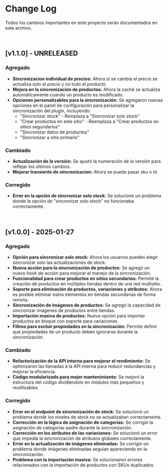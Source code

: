 # Change Log  
Todos los cambios importantes en este proyecto serán documentados en este archivo.  

<br>  

## [v1.1.0] - UNRELEASED

### **Agregado**  

- **Sincronizacion individual de precios:** Ahora si se cambia el precio se actualiza solo el precio y no todo el producto
- **Mejora en la sincronización de productos:** Ahora la caché se actualiza automáticamente cuando un producto es modificado.  
- **Opciones personalizables para la sincronización:** Se agregaron nuevas opciones en el panel de configuración para personalizar la sincronización del plugin, incluyendo:  
  - "Sincronizar stock" - Remplaza a "Sincronizar solo stock"
  - "Crear productos en este sitio" - Reemplaza a "Crear productos en sitios segundarios"
  - "Sincronizar datos de productos"  
  - "Sincronizar a sitio primario"  

### **Cambiado**  

- **Actualización de la versión:** Se ajustó la numeración de la versión para reflejar los últimos cambios.  
- **Mejorar transients de sincronizacion:** Ahora se puede pasar sku o id.

### **Corregido**  

- **Error en la opción de sincronizar solo stock:** Se solucionó un problema donde la opción de "sincronizar solo stock" no funcionaba correctamente.  

<br>  

## [v1.0.0] - 2025-01-27  

### **Agregado**  

- **Opción para sincronizar solo stock:** Ahora los usuarios pueden elegir sincronizar solo las actualizaciones de stock.  
- **Nueva acción para la sincronización de productos:** Se agregó un nuevo hook de acción para mejorar el manejo de la sincronización.  
- **Funcionalidad para crear productos en sitios secundarios:** Permite la creación de productos en múltiples tiendas dentro de una red multisitio.  
- **Soporte para eliminación de productos, variaciones y atributos:** Ahora es posible eliminar estos elementos en tiendas secundarias de forma remota.  
- **Sincronización de imágenes de productos:** Se agregó la capacidad de sincronizar imágenes de productos entre tiendas.  
- **Importación masiva de productos:** Nueva opción para importar productos en bloque con soporte para variaciones.  
- **Filtros para excluir propiedades en la sincronización:** Permite definir qué propiedades de un producto deben ignorarse durante la sincronización.  

### **Cambiado**  

- **Refactorización de la API interna para mejorar el rendimiento:** Se optimizaron las llamadas a la API interna para reducir redundancias y mejorar la eficiencia.  
- **Código modularizado para mejor mantenimiento:** Se mejoró la estructura del código dividiéndolo en módulos más pequeños y reutilizables.  

### **Corregido**  

- **Error en el endpoint de sincronización de stock:** Se solucionó un problema donde los niveles de stock no se actualizaban correctamente.  
- **Corrección en la lógica de asignación de categorías:** Se corrigió la asignación de categorías padre durante la sincronización.  
- **Corrección en los atributos de las variaciones:** Se solucionó un error que impedía la sincronización de atributos globales correctamente.  
- **Error en la actualización de imágenes eliminadas:** Se corrigió un problema donde imágenes eliminadas seguían apareciendo en la sincronización.  
- **Problema con la importación masiva:** Se solucionaron errores relacionados con la importación de productos con SKUs duplicados.  
